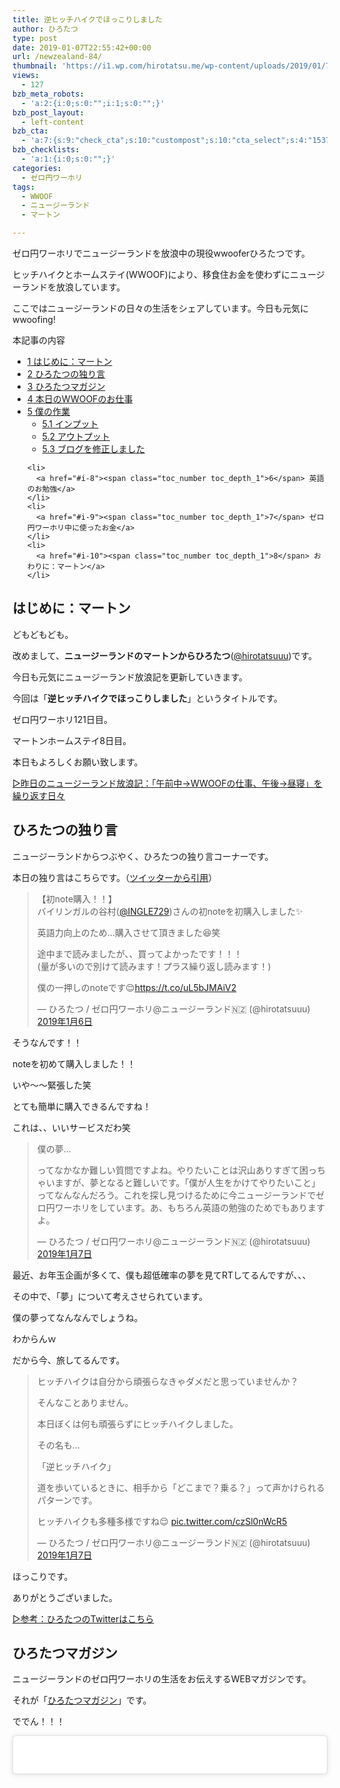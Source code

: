 ```yaml
---
title: 逆ヒッチハイクでほっこりしました
author: ひろたつ
type: post
date: 2019-01-07T22:55:42+00:00
url: /newzealand-84/
thumbnail: 'https://i1.wp.com/hirotatsu.me/wp-content/uploads/2019/01/7a8280ef4cf012777e9b8a9ee2c9da8d.png?fit=304%2C171&ssl=1'
views:
  - 127
bzb_meta_robots:
  - 'a:2:{i:0;s:0:"";i:1;s:0:"";}'
bzb_post_layout:
  - left-content
bzb_cta:
  - 'a:7:{s:9:"check_cta";s:10:"custompost";s:10:"cta_select";s:4:"1537";s:9:"org_title";s:0:"";s:9:"org_image";s:0:"";s:11:"org_content";s:0:"";s:15:"org_button_text";s:0:"";s:14:"org_button_url";s:0:"";}'
bzb_checklists:
  - 'a:1:{i:0;s:0:"";}'
categories:
  - ゼロ円ワーホリ
tags:
  - WWOOF
  - ニュージーランド
  - マートン

---
```

ゼロ円ワーホリでニュージーランドを放浪中の現役wwooferひろたつです。
  
ヒッチハイクとホームステイ(WWOOF)により、移食住お金を使わずにニュージーランドを放浪しています。
  
ここではニュージーランドの日々の生活をシェアしています。今日も元気にwwoofing!

<!--more-->

<div id="toc_container" class="toc_transparent no_bullets">
  <p class="toc_title">
    本記事の内容
  </p>
  
  <ul class="toc_list">
    <li>
      <a href="#i"><span class="toc_number toc_depth_1">1</span> はじめに：マートン</a>
    </li>
    <li>
      <a href="#i-2"><span class="toc_number toc_depth_1">2</span> ひろたつの独り言</a>
    </li>
    <li>
      <a href="#i-3"><span class="toc_number toc_depth_1">3</span> ひろたつマガジン</a>
    </li>
    <li>
      <a href="#WWOOF"><span class="toc_number toc_depth_1">4</span> 本日のWWOOFのお仕事</a>
    </li>
    <li>
      <a href="#i-4"><span class="toc_number toc_depth_1">5</span> 僕の作業</a><ul>
        <li>
          <a href="#i-5"><span class="toc_number toc_depth_2">5.1</span> インプット</a>
        </li>
        <li>
          <a href="#i-6"><span class="toc_number toc_depth_2">5.2</span> アウトプット</a>
        </li>
        <li>
          <a href="#i-7"><span class="toc_number toc_depth_2">5.3</span> ブログを修正しました</a>
        </li>
      </ul>
    </li>
    
    <li>
      <a href="#i-8"><span class="toc_number toc_depth_1">6</span> 英語のお勉強</a>
    </li>
    <li>
      <a href="#i-9"><span class="toc_number toc_depth_1">7</span> ゼロ円ワーホリ中に使ったお金</a>
    </li>
    <li>
      <a href="#i-10"><span class="toc_number toc_depth_1">8</span> おわりに：マートン</a>
    </li>
  </ul>
</div>

## <span id="i">はじめに：マートン</span>

どもどもども。
  
改めまして、**ニュージーランドのマートンからひろたつ**</a>(<a href="https://twitter.com/hirotatsuuu" rel="noopener" target="_blank">@hirotatsuuu</a>)です。
  
今日も元気にニュージーランド放浪記を更新していきます。

今回は「**逆ヒッチハイクでほっこりしました**」というタイトルです。

ゼロ円ワーホリ121日目。

マートンホームステイ8日目。

本日もよろしくお願い致します。

<a href="https://hirotatsu.me/newzealand-83" rel="noopener" target="_blank">▷昨日のニュージーランド放浪記：「午前中→WWOOFの仕事、午後→昼寝」を繰り返す日々</a>

## <span id="i-2">ひろたつの独り言</span>

ニュージーランドからつぶやく、ひろたつの独り言コーナーです。

本日の独り言はこちらです。（<a href="https://twitter.com/hirotatsuuu" rel="noopener" target="_blank">ツイッターから引用</a>）

<blockquote class="twitter-tweet" data-lang="ja">
  <p lang="ja" dir="ltr">
    【初note購入！！】<br />バイリンガルの谷村(<a href="https://twitter.com/INGLE729?ref_src=twsrc%5Etfw">@INGLE729</a>)さんの初noteを初購入しました✨
  </p>
  
  <p>
    英語力向上のため&#8230;購入させて頂きました😆笑
  </p>
  
  <p>
    途中まで読みましたが、、買ってよかったです！！！<br />(量が多いので別けて読みます！プラス繰り返し読みます！)
  </p>
  
  <p>
    僕の一押しのnoteです😌<a href="https://t.co/uL5bJMAiV2">https://t.co/uL5bJMAiV2</a>
  </p>
  
  <p>
    &mdash; ひろたつ / ゼロ円ワーホリ@ニュージーランド🇳🇿 (@hirotatsuuu) <a href="https://twitter.com/hirotatsuuu/status/1082063636305108992?ref_src=twsrc%5Etfw">2019年1月6日</a>
  </p>
</blockquote>



そうなんです！！
  
noteを初めて購入しました！！
  
いや〜〜緊張した笑
  
とても簡単に購入できるんですね！
  
これは、、いいサービスだわ笑

<blockquote class="twitter-tweet" data-lang="ja">
  <p lang="ja" dir="ltr">
    僕の夢&#8230;
  </p>
  
  <p>
    ってなかなか難しい質問ですよね。やりたいことは沢山ありすぎて困っちゃいますが、夢となると難しいです。「僕が人生をかけてやりたいこと」ってなんなんだろう。これを探し見つけるために今ニュージーランドでゼロ円ワーホリをしています。あ、もちろん英語の勉強のためでもありますよ。
  </p>
  
  <p>
    &mdash; ひろたつ / ゼロ円ワーホリ@ニュージーランド🇳🇿 (@hirotatsuuu) <a href="https://twitter.com/hirotatsuuu/status/1082079269319106561?ref_src=twsrc%5Etfw">2019年1月7日</a>
  </p>
</blockquote>



最近、お年玉企画が多くて、僕も超低確率の夢を見てRTしてるんですが、、、
  
その中で、「夢」について考えさせられています。
  
僕の夢ってなんなんでしょうね。
  
わからんｗ
  
だから今、旅してるんです。

<blockquote class="twitter-tweet" data-lang="ja">
  <p lang="ja" dir="ltr">
    ヒッチハイクは自分から頑張らなきゃダメだと思っていませんか？
  </p>
  
  <p>
    そんなことありません。
  </p>
  
  <p>
    本日ぼくは何も頑張らずにヒッチハイクしました。
  </p>
  
  <p>
    その名も&#8230;
  </p>
  
  <p>
    「逆ヒッチハイク」
  </p>
  
  <p>
    道を歩いているときに、相手から「どこまで？乗る？」って声かけられるパターンです。
  </p>
  
  <p>
    ヒッチハイクも多種多様ですね😌 <a href="https://t.co/czSl0nWcR5">pic.twitter.com/czSl0nWcR5</a>
  </p>
  
  <p>
    &mdash; ひろたつ / ゼロ円ワーホリ@ニュージーランド🇳🇿 (@hirotatsuuu) <a href="https://twitter.com/hirotatsuuu/status/1082175777515302912?ref_src=twsrc%5Etfw">2019年1月7日</a>
  </p>
</blockquote>



ほっこりです。
  
ありがとうございました。

<a href="https://twitter.com/hirotatsuuu" rel="noopener" target="_blank">▷参考：ひろたつのTwitterはこちら</a>

## <span id="i-3">ひろたつマガジン</span>

ニュージーランドのゼロ円ワーホリの生活をお伝えするWEBマガジンです。
  
それが「<a href="https://www.instagram.com/hirotatsu_mag" rel="noopener" target="_blank">ひろたつマガジン</a>」です。

ででん！！！

<blockquote class="instagram-media" data-instgrm-permalink="https://www.instagram.com/p/BsWPrnSAPeP/?utm_source=ig_embed&utm_medium=loading" data-instgrm-version="12" style=" background:#FFF; border:0; border-radius:3px; box-shadow:0 0 1px 0 rgba(0,0,0,0.5),0 1px 10px 0 rgba(0,0,0,0.15); margin: 1px; max-width:540px; min-width:326px; padding:0; width:99.375%; width:-webkit-calc(100% - 2px); width:calc(100% - 2px);">
  <div style="padding:16px;">
    <a href="https://www.instagram.com/p/BsWPrnSAPeP/?utm_source=ig_embed&utm_medium=loading" style=" background:#FFFFFF; line-height:0; padding:0 0; text-align:center; text-decoration:none; width:100%;" target="_blank"> </p> 
    
    <div style=" display: flex; flex-direction: row; align-items: center;">
      <div style="background-color: #F4F4F4; border-radius: 50%; flex-grow: 0; height: 40px; margin-right: 14px; width: 40px;">
      </div>
      
      <div style="display: flex; flex-direction: column; flex-grow: 1; justify-content: center;">
        <div style=" background-color: #F4F4F4; border-radius: 4px; flex-grow: 0; height: 14px; margin-bottom: 6px; width: 100px;">
        </div>
        
        <div style=" background-color: #F4F4F4; border-radius: 4px; flex-grow: 0; height: 14px; width: 60px;">
        </div>
      </div>
    </div>
    
    <div style="padding: 19% 0;">
    </div>
    
    <div style="display:block; height:50px; margin:0 auto 12px; width:50px;">
      <svg width="50px" height="50px" viewBox="0 0 60 60" version="1.1" xmlns="https://www.w3.org/2000/svg" xmlns:xlink="https://www.w3.org/1999/xlink"><g stroke="none" stroke-width="1" fill="none" fill-rule="evenodd"><g transform="translate(-511.000000, -20.000000)" fill="#000000"><g><path d="M556.869,30.41 C554.814,30.41 553.148,32.076 553.148,34.131 C553.148,36.186 554.814,37.852 556.869,37.852 C558.924,37.852 560.59,36.186 560.59,34.131 C560.59,32.076 558.924,30.41 556.869,30.41 M541,60.657 C535.114,60.657 530.342,55.887 530.342,50 C530.342,44.114 535.114,39.342 541,39.342 C546.887,39.342 551.658,44.114 551.658,50 C551.658,55.887 546.887,60.657 541,60.657 M541,33.886 C532.1,33.886 524.886,41.1 524.886,50 C524.886,58.899 532.1,66.113 541,66.113 C549.9,66.113 557.115,58.899 557.115,50 C557.115,41.1 549.9,33.886 541,33.886 M565.378,62.101 C565.244,65.022 564.756,66.606 564.346,67.663 C563.803,69.06 563.154,70.057 562.106,71.106 C561.058,72.155 560.06,72.803 558.662,73.347 C557.607,73.757 556.021,74.244 553.102,74.378 C549.944,74.521 548.997,74.552 541,74.552 C533.003,74.552 532.056,74.521 528.898,74.378 C525.979,74.244 524.393,73.757 523.338,73.347 C521.94,72.803 520.942,72.155 519.894,71.106 C518.846,70.057 518.197,69.06 517.654,67.663 C517.244,66.606 516.755,65.022 516.623,62.101 C516.479,58.943 516.448,57.996 516.448,50 C516.448,42.003 516.479,41.056 516.623,37.899 C516.755,34.978 517.244,33.391 517.654,32.338 C518.197,30.938 518.846,29.942 519.894,28.894 C520.942,27.846 521.94,27.196 523.338,26.654 C524.393,26.244 525.979,25.756 528.898,25.623 C532.057,25.479 533.004,25.448 541,25.448 C548.997,25.448 549.943,25.479 553.102,25.623 C556.021,25.756 557.607,26.244 558.662,26.654 C560.06,27.196 561.058,27.846 562.106,28.894 C563.154,29.942 563.803,30.938 564.346,32.338 C564.756,33.391 565.244,34.978 565.378,37.899 C565.522,41.056 565.552,42.003 565.552,50 C565.552,57.996 565.522,58.943 565.378,62.101 M570.82,37.631 C570.674,34.438 570.167,32.258 569.425,30.349 C568.659,28.377 567.633,26.702 565.965,25.035 C564.297,23.368 562.623,22.342 560.652,21.575 C558.743,20.834 556.562,20.326 553.369,20.18 C550.169,20.033 549.148,20 541,20 C532.853,20 531.831,20.033 528.631,20.18 C525.438,20.326 523.257,20.834 521.349,21.575 C519.376,22.342 517.703,23.368 516.035,25.035 C514.368,26.702 513.342,28.377 512.574,30.349 C511.834,32.258 511.326,34.438 511.181,37.631 C511.035,40.831 511,41.851 511,50 C511,58.147 511.035,59.17 511.181,62.369 C511.326,65.562 511.834,67.743 512.574,69.651 C513.342,71.625 514.368,73.296 516.035,74.965 C517.703,76.634 519.376,77.658 521.349,78.425 C523.257,79.167 525.438,79.673 528.631,79.82 C531.831,79.965 532.853,80.001 541,80.001 C549.148,80.001 550.169,79.965 553.369,79.82 C556.562,79.673 558.743,79.167 560.652,78.425 C562.623,77.658 564.297,76.634 565.965,74.965 C567.633,73.296 568.659,71.625 569.425,69.651 C570.167,67.743 570.674,65.562 570.82,62.369 C570.966,59.17 571,58.147 571,50 C571,41.851 570.966,40.831 570.82,37.631"></path></g></g></g></svg>
    </div>
    
    <div style="padding-top: 8px;">
      <div style=" color:#3897f0; font-family:Arial,sans-serif; font-size:14px; font-style:normal; font-weight:550; line-height:18px;">
        View this post on Instagram
      </div>
    </div>
    
    <div style="padding: 12.5% 0;">
    </div>
    
    <div style="display: flex; flex-direction: row; margin-bottom: 14px; align-items: center;">
      <div>
        <div style="background-color: #F4F4F4; border-radius: 50%; height: 12.5px; width: 12.5px; transform: translateX(0px) translateY(7px);">
        </div>
        
        <div style="background-color: #F4F4F4; height: 12.5px; transform: rotate(-45deg) translateX(3px) translateY(1px); width: 12.5px; flex-grow: 0; margin-right: 14px; margin-left: 2px;">
        </div>
        
        <div style="background-color: #F4F4F4; border-radius: 50%; height: 12.5px; width: 12.5px; transform: translateX(9px) translateY(-18px);">
        </div>
      </div>
      
      <div style="margin-left: 8px;">
        <div style=" background-color: #F4F4F4; border-radius: 50%; flex-grow: 0; height: 20px; width: 20px;">
        </div>
        
        <div style=" width: 0; height: 0; border-top: 2px solid transparent; border-left: 6px solid #f4f4f4; border-bottom: 2px solid transparent; transform: translateX(16px) translateY(-4px) rotate(30deg)">
        </div>
      </div>
      
      <div style="margin-left: auto;">
        <div style=" width: 0px; border-top: 8px solid #F4F4F4; border-right: 8px solid transparent; transform: translateY(16px);">
        </div>
        
        <div style=" background-color: #F4F4F4; flex-grow: 0; height: 12px; width: 16px; transform: translateY(-4px);">
        </div>
        
        <div style=" width: 0; height: 0; border-top: 8px solid #F4F4F4; border-left: 8px solid transparent; transform: translateY(-4px) translateX(8px);">
        </div>
      </div>
    </div>
    
    <div style="display: flex; flex-direction: column; flex-grow: 1; justify-content: center; margin-bottom: 24px;">
      <div style=" background-color: #F4F4F4; border-radius: 4px; flex-grow: 0; height: 14px; margin-bottom: 6px; width: 224px;">
      </div>
      
      <div style=" background-color: #F4F4F4; border-radius: 4px; flex-grow: 0; height: 14px; width: 144px;">
      </div>
    </div>
    
    <p>
      </a>
    </p>
    
    <p style=" color:#c9c8cd; font-family:Arial,sans-serif; font-size:14px; line-height:17px; margin-bottom:0; margin-top:8px; overflow:hidden; padding:8px 0 7px; text-align:center; text-overflow:ellipsis; white-space:nowrap;">
      <a href="https://www.instagram.com/p/BsWPrnSAPeP/?utm_source=ig_embed&utm_medium=loading" style=" color:#c9c8cd; font-family:Arial,sans-serif; font-size:14px; font-style:normal; font-weight:normal; line-height:17px; text-decoration:none;" target="_blank">HIROTATSU MAGAZINEさん(@hirotatsu_mag)がシェアした投稿</a> &#8211; <time style=" font-family:Arial,sans-serif; font-size:14px; line-height:17px;" datetime="2019-01-07T20:57:54+00:00">2019年 1月月7日午後12時57分PST</time>
    </p></div> </blockquote> 
    
    <p>
    </p>
    
    <p>
      マートンのホームステイは本日が最終日です。<br /> 明日の朝から新しいホームステイ先に向かいます。
    </p>
    
    <p>
      一週間、長いようで短いようで、、長かった！？ｗｗ<br /> よーわからんけど、楽しかったです。
    </p>
    
    <p>
      仕事はたしかに大変でした。<br /> けど、それ以上にホストの優しさや喜んでいる顔が、、、僕も笑顔になりました。<br /> これこそボランティアという感じです。
    </p>
    
    <p>
      そして、本日はWWOOFのお仕事を少なめにしていただきました。<br /> お昼前から街の図書館へいって、作業をさせていただきました。<br /> わがままをのんでくださって、ありがとうございます。
    </p>
    
    <p>
      図書館で作業をしたあと、5時に追い出されてから、ホームステイ先まで歩いて帰りました。
    </p>
    
    <p>
      道を歩いていると、後ろから一台の車が来ました。<br /> 最初普通に通り過ぎちゃったんですが、なにやらUターンをしています。
    </p>
    
    <p>
      そして、僕のもとに戻ってきてくださいました。
    </p>
    
    <p>
      「どこまでいくんだい？」「乗ってくかい？」
    </p>
    
    <p>
      とても優しい言葉を頂きました。<br /> 僕は現在ヒッチハイクでニュージーランドを一周していますが、逆ヒッチハイクは今回が初めてです。<br /> （※逆ヒッチハイクとは&#8230;自分でアクションを起こさずに車に乗せていただくこと）
    </p>
    
    <p>
      これこそ、優しさだと思います。
    </p>
    
    <p>
      僕の心がほっこりしました。
    </p>
    
    <p>
      すごい笑顔になりました。
    </p>
    
    <p>
      なんか、、WWOOFの仕事とかで疲れていましたが、そんな疲れは全部吹っ飛びました。
    </p>
    
    <p>
      「優しさ」
    </p>
    
    <p>
      ありがとうございました。<br /> （P.S. 別れ際にFacebook繋がりました笑、どこかでまたお会いできたら、嬉しいな。）
    </p>
    
    <p>
      <a href="https://www.instagram.com/hirotatsu_mag" rel="noopener" target="_blank">▷参考：ひろたつマガジンはこちら</a>
    </p>
    
    <h2>
      <span id="WWOOF">本日のWWOOFのお仕事</span>
    </h2>
    
    <blockquote class="twitter-tweet" data-lang="ja">
      <p lang="ja" dir="ltr">
        本日のWWOOFのお仕事
      </p>
      
      <p>
        &#8211; タイヤにコンポストを入れる
      </p>
      
      <p>
        今日はこれだけです✨<br />ホームステイ最終日だったので、仕事時間を短めにして頂きました
      </p>
      
      <p>
        なので、Wifiを求めて街の図書館へ&#8230;<br />マートンの図書館のWifiは無制限で使い放題なんです！<br />気前良すぎるよ！<br />5時に追い出さないで！<br />閉館早すぎるよ&#8230;涙 <a href="https://t.co/g2SdMsF4U1">pic.twitter.com/g2SdMsF4U1</a>
      </p>
      
      <p>
        &mdash; ひろたつ / ゼロ円ワーホリ@ニュージーランド🇳🇿 (@hirotatsuuu) <a href="https://twitter.com/hirotatsuuu/status/1082213124608937984?ref_src=twsrc%5Etfw">2019年1月7日</a>
      </p>
    </blockquote>
    
    <p>
    </p>
    
    <p>
      本日は、ほんのちょっとのWWOOFのお仕事。
    </p>
    
    <p>
      それでも、やっぱり腰にくる。。。
    </p>
    
    <p>
      これ、完全に腰、やらかしてますねｗ
    </p>
    
    <p>
      どうやって治そうか、、<br /> （安静にするとかは絶対できないｗｗｗ
    </p>
    
    <h2>
      <span id="i-4">僕の作業</span>
    </h2>
    
    <p>
      本日のインプットとアウトプットです。
    </p>
    
    <h3>
      <span id="i-5">インプット</span>
    </h3>
    
    <ul>
      <li>
        <a href="https://note.mu/melshe/n/n8624e12635c0" rel="noopener" target="_blank">『余白』を制するものがTwitterを制すので、実際に証明してみました。</a>
      </li>
      <li>
        <a href="https://rutty07.com/entry/doragonsakura/" rel="noopener" target="_blank">【無料公開】アウトプットが人生を変える！ スキマ時間でできるSNS発信術</a>
      </li>
    </ul>
    
    <p>
      最近何をインプットしたか管理できていないので、、ちゃんと管理していかないと。。。
    </p>
    
    <h3>
      <span id="i-6">アウトプット</span>
    </h3>
    
    <ul>
      <li>
        ツイート 11件
      </li>
      <li>
        インスタ 2件
      </li>
      <li>
        ブログ 0件
      </li>
    </ul>
    
    <h3>
      <span id="i-7">ブログを修正しました</span>
    </h3>
    
    <p>
      本日は時間が少しあったので、このブログのデザイン等を修正しました。
    </p>
    
    <ul>
      <li>
        ヘッダーの背景色修正
      </li>
      <li>
        フッターの背景色修正
      </li>
      <li>
        ヘッダーメニューの修正
      </li>
      <li>
        フッターメニューの修正
      </li>
      <li>
        プライバシーポリシーを修正
      </li>
      <li>
        免責事項を新たに作成、公開
      </li>
      <li>
        その他諸々、過去記事の修正等
      </li>
    </ul>
    
    <h2>
      <span id="i-8">英語のお勉強</span>
    </h2>
    
    <p>
      毎日僕が新しく覚えた英語を3つご紹介します。<br /> 僕の英語力の低さが露呈しますが、、しゃーなしですｗ
    </p>
    
    <ul>
      <li>
        runny nose 鼻水
      </li>
      <li>
        eyelash まつげ
      </li>
      <li>
        eyebrow まゆげ
      </li>
    </ul>
    
    <h2>
      <span id="i-9">ゼロ円ワーホリ中に使ったお金</span>
    </h2>
    
    <p>
      本日使ったお金をシェアします。
    </p>
    
    <p>
      本日使ったお金は、、、
    </p>
    
    <p>
      <strong>240円でした！！！</strong>
    </p>
    
    <p>
      谷村さんのnoteを購入させて頂きました。<br /> 英語のため、、ちょっとはお金使わないとね。笑<br /> というわけで、ゼロ円ワーホリで使ったお金総額を更新しました。
    </p>
    
    <p>
      <a href="https://hirotatsu.me/use-money-total/" rel="noopener" target="_blank">▷ゼロ円ワーホリで使ったお金を完全公開【使うたびに更新します】</a>
    </p>
    
    <h2>
      <span id="i-10">おわりに：マートン</span>
    </h2>
    
    <p>
      本日の<strong>ゼロ円ワーホリ日記</strong>はこんな感じです。<br /> ワーホリや留学を考えてる人、WWOOFやhelpx,workawayなどのワークエクスチェンジを使ってホームステイをしようと考えてる人、お金を使わずに海外に長期滞在しようと考えてる人へ、何かの参考になれば幸いです。
    </p>
    
    <p>
      以上、<strong>ゼロ円ワーホリでニュージーランドを放浪しているひろたつ</strong></a>(<a href="https://twitter.com/hirotatsuuu" rel="noopener" target="_blank">@hirotatsuuu</a>)の一日でした。
    </p>
    
    <p>
      最後まで読んでくださり、ありがとうございました。<br /> 僕のニュージーランド放浪はこれからも続きます。<br /> なので、明日のニュージーランド放浪記もぜひ見てくださいな〜<br /> コメント等もお待ちしてます😉（DMでもツイッターのリプライでもなんでも受け付けてます！）
    </p>
    
    <div style="font-size: 0px; height: 0px; line-height: 0px; margin: 0; padding: 0; clear: both;">
    </div>
